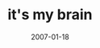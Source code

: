 ---
layout: base.njk
title : 'it&#39;s my brain' 
view_title : 'it&#39;s my brain' 
year : '2007' 
date : '2007-01-18' 
img_file : '/drawing/itsmybrain.png' 
html_file : 'itsmybrain' 
next_html : 'lifeiscomplicated.html' 
year_order : '14' 
permalink : "title/{{html_file}}.html"
---